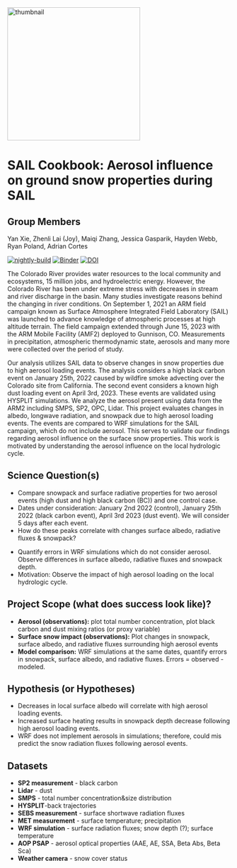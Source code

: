 <img src="thumbnail.png" alt="thumbnail" width="300"/>

# SAIL Cookbook: Aerosol influence on ground snow properties during SAIL

## Group Members
Yan Xie, Zhenli Lai (Joy), Maiqi Zhang, Jessica Gasparik, Hayden Webb, Ryan Poland, Adrian Cortes

[![nightly-build](https://github.com/ProjectPythia/cookbook-template/actions/workflows/nightly-build.yaml/badge.svg)](https://github.com/ProjectPythia/cookbook-template/actions/workflows/nightly-build.yaml)
[![Binder](https://binder.projectpythia.org/badge_logo.svg)](https://binder.projectpythia.org/v2/gh/ProjectPythia/cookbook-template/main?labpath=notebooks)
[![DOI](https://zenodo.org/badge/475509405.svg)](https://zenodo.org/badge/latestdoi/475509405)

The Colorado River provides water resources to the local community and ecosystems, 15 million jobs, and hydroelectric energy. However, the Colorado River has been under extreme stress with decreases in stream and river discharge in the basin. Many studies investigate reasons behind the changing in river conditions. On September 1, 2021 an ARM field campaign known as Surface Atmosphere Integrated Field Laboratory (SAIL) was launched to advance knowledge of atmospheric processes at high altitude terrain. The field campaign extended through June 15, 2023 with the ARM Mobile Facility (AMF2) deployed to Gunnison, CO. Measurements in precipitation, atmospheric thermodynamic state, aerosols and many more were collected over the period of study. 

Our analysis utilizes SAIL data to observe changes in snow properties due to high aerosol loading events. The analysis considers a high black carbon event on January 25th, 2022 caused by wildfire smoke advecting over the Colorado site from California. The second event considers a known high dust loading event on April 3rd, 2023. These events are validated using HYSPLIT simulations. We analyze the aerosol present using data from the ARM2 including SMPS, SP2, OPC, Lidar. This project evaluates changes in albedo, longwave radiation, and snowpack due to high aerosol loading events. The events are compared to WRF simulations for the SAIL campaign, which do not include aerosol. This serves to validate our findings regarding aerosol influence on the surface snow properties. This work is motivated by understanding the aerosol influence on the local hydrologic cycle. 

## Science Question(s)
- Compare snowpack and surface radiative properties for two aerosol events (high dust and high black carbon (BC)) and one control case.
- Dates under consideration: January 2nd 2022 (control), January 25th 2022 (black carbon event), April 3rd 2023 (dust event). We will consider 5 days after each event.
- How do these peaks correlate with changes surface albedo, radiative fluxes & snowpack?
* Quantify errors in WRF simulations which do not consider aerosol. Observe differences in surface albedo, radiative fluxes and snowpack depth.
* Motivation: Observe the impact of high aerosol loading on the local hydrologic cycle.

## Project Scope (what does success look like)?
* **Aerosol (observations):** plot total number concentration, plot black carbon and dust mixing ratios (or proxy variable)
* **Surface snow impact (observations):** Plot changes in snowpack, surface albedo, and radiative fluxes surrounding high aerosol events
* **Model comparison:** WRF simulations at the same dates, quantify errors in snowpack, surface albedo, and radiative fluxes. Errors = observed - modeled.

## Hypothesis (or Hypotheses)
- Decreases in local surface albedo will correlate with high aerosol loading events. 
- Increased surface heating results in snowpack depth decrease following high aerosol loading events.
- WRF does not implement aerosols in simulations; therefore, could mis predict the snow radiation fluxes following aerosol events.

## Datasets
* **SP2 measurement** - black carbon
* **Lidar** - dust
* **SMPS** - total number concentration&size distribution
* **HYSPLIT**-back trajectories
* **SEBS measurement** - surface shortwave radiation fluxes
* **MET measurement** - surface temperature; precipitation
* **WRF simulation** - surface radiation fluxes; snow depth (?); surface temperature
* **AOP PSAP** - aerosol optical properties (AAE, AE, SSA, Beta Abs, Beta Sca)
* **Weather camera** - snow cover status

